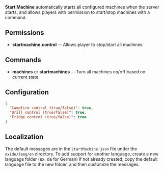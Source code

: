 **Start Machine** automatically starts all configured machines when the server starts, and allows players with permission to start/stop machines with a command.

## Permissions

- **startmachine.control** -- Allows player to stop/start all machines

## Commands

- **machines** or **startmachines** -- Turn all machines on/off based on current state

## Configuration

```json
{
  "Campfire control (true/false)": true,
  "Drill control (true/false)": true,
  "Fridge control (true/false)": true
}
```

## Localization

The default messages are in the `StartMachine.json` file under the `oxide/lang/en` directory. To add support for another language, create a new language folder (ex. de for German) if not already created, copy the default language file to the new folder, and then customize the messages.
